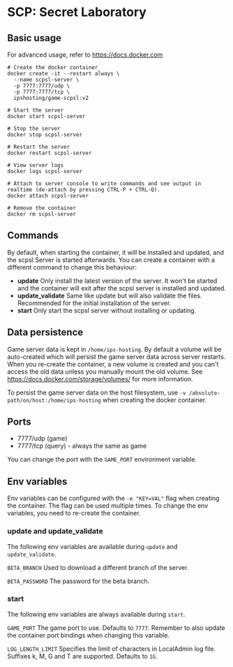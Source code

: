 # SCP: Secret Laboratory

## Basic usage
For advanced usage, refer to https://docs.docker.com
```shell
# Create the docker container
docker create -it --restart always \
  --name scpsl-server \
  -p 7777:7777/udp \
  -p 7777:7777/tcp \
  ipshosting/game-scpsl:v2
  
# Start the server
docker start scpsl-server

# Stop the server
docker stop scpsl-server

# Restart the server
docker restart scpsl-server

# View server logs
docker logs scpsl-server

# Attach to server console to write commands and see output in realtime (de-attach by pressing CTRL-P + CTRL-Q).
docker attach scpsl-server

# Remove the container
docker rm scpsl-server
```

## Commands
By default, when starting the container, it will be installed and updated, and the scpsl Server is started afterwards.
You can create a container with a different command to change this behaviour:
* **update** Only install the latest version of the server. It won't be started and the container will exit after the scpsl server is installed and updated.
* **update_validate** Same like update but will also validate the files. Recommended for the initial installation of the server.
* **start** Only start the scpsl server without installing or updating.

## Data persistence
Game server data is kept in `/home/ips-hosting`.
By default a volume will be auto-created which will persist the game server data across server restarts.
When you re-create the container, a new volume is created and you can't access the old data unless you manually mount the old volume.
See https://docs.docker.com/storage/volumes/ for more information.

To persist the game server data on the host filesystem, use `-v /absolute-path/on/host:/home/ips-hosting` when creating the docker container.

## Ports
* 7777/udp (game)
* 7777/tcp (query) - always the same as game

You can change the port with the `GAME_PORT` environment variable.

## Env variables
Env variables can be configured with the `-e "KEY=VAL"` flag when creating the container. The flag can be used multiple times.
To change the env variables, you need to re-create the container.

### update and update_validate
The following env variables are available during `update` and `update_validate`.

`BETA_BRANCH` Used to download a different branch of the server.

`BETA_PASSWORD` The password for the beta branch.


### start
The following env variables are always available during `start`.

`GAME_PORT` The game port to use. Defaults to `7777`. Remember to also update the container port bindings when changing this variable.

`LOG_LENGTH_LIMIT` Specifies the limit of characters in LocalAdmin log file. Suffixes k, M, G and T are supported. Defaults to `1G`.
	